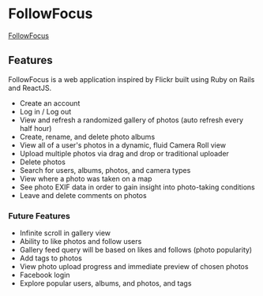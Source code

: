 # FollowFocus

[FollowFocus][followFocus]

[followFocus]: www.followfocus.co

## Features

FollowFocus is a web application inspired by Flickr built using Ruby on Rails
and ReactJS.

* Create an account
* Log in / Log out
* View and refresh a randomized gallery of photos (auto refresh every half hour)
* Create, rename, and delete photo albums
* View all of a user's photos in a dynamic, fluid Camera Roll view
* Upload multiple photos via drag and drop or traditional uploader
* Delete photos
* Search for users, albums, photos, and camera types
* View where a photo was taken on a map
* See photo EXIF data in order to gain insight into photo-taking conditions
* Leave and delete comments on photos

### Future Features
* Infinite scroll in gallery view
* Ability to like photos and follow users
* Gallery feed query will be based on likes and follows (photo popularity)
* Add tags to photos
* View photo upload progress and immediate preview of chosen photos
* Facebook login
* Explore popular users, albums, and photos, and tags
